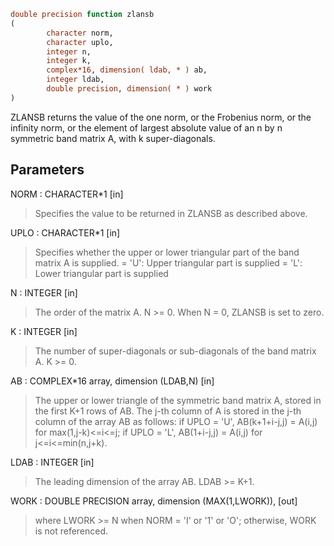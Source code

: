 ```fortran
double precision function zlansb
(
        character norm,
        character uplo,
        integer n,
        integer k,
        complex*16, dimension( ldab, * ) ab,
        integer ldab,
        double precision, dimension( * ) work
)
```

ZLANSB  returns the value of the one norm,  or the Frobenius norm, or
the  infinity norm,  or the element of  largest absolute value  of an
n by n symmetric band matrix A,  with k super-diagonals.

## Parameters
NORM : CHARACTER*1 [in]
> Specifies the value to be returned in ZLANSB as described
> above.

UPLO : CHARACTER*1 [in]
> Specifies whether the upper or lower triangular part of the
> band matrix A is supplied.
> = 'U':  Upper triangular part is supplied
> = 'L':  Lower triangular part is supplied

N : INTEGER [in]
> The order of the matrix A.  N >= 0.  When N = 0, ZLANSB is
> set to zero.

K : INTEGER [in]
> The number of super-diagonals or sub-diagonals of the
> band matrix A.  K >= 0.

AB : COMPLEX*16 array, dimension (LDAB,N) [in]
> The upper or lower triangle of the symmetric band matrix A,
> stored in the first K+1 rows of AB.  The j-th column of A is
> stored in the j-th column of the array AB as follows:
> if UPLO = 'U', AB(k+1+i-j,j) = A(i,j) for max(1,j-k)<=i<=j;
> if UPLO = 'L', AB(1+i-j,j)   = A(i,j) for j<=i<=min(n,j+k).

LDAB : INTEGER [in]
> The leading dimension of the array AB.  LDAB >= K+1.

WORK : DOUBLE PRECISION array, dimension (MAX(1,LWORK)), [out]
> where LWORK >= N when NORM = 'I' or '1' or 'O'; otherwise,
> WORK is not referenced.
